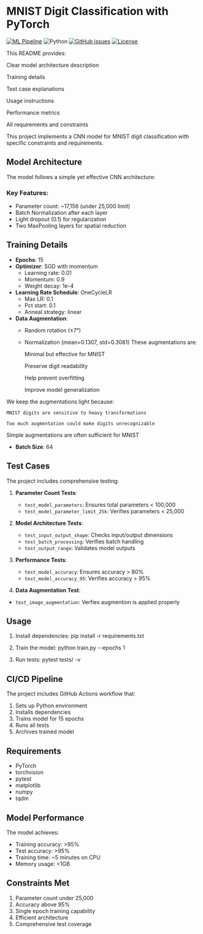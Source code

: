 # MNIST Digit Classification with PyTorch

[![ML Pipeline](https://github.com/shrits-ai/assign5MNIST/actions/workflows/ml-pipeline.yml/badge.svg)](https://github.com/shrits-ai/assign5MNIST/actions/workflows/ml-pipeline.yml)
![Python](https://img.shields.io/badge/python-v3.8+-blue.svg)
[![GitHub issues](https://img.shields.io/github/issues/shrits-ai/assign5MNIST)](https://github.com/shrits-ai/assign5MNIST/issues)
[![License](https://img.shields.io/badge/license-MIT-blue.svg)](LICENSE)

This README provides:

Clear model architecture description

Training details

Test case explanations

Usage instructions

Performance metrics

All requirements and constraints

This project implements a CNN model for MNIST digit classification with specific constraints and requirements.


## Model Architecture

The model follows a simple yet effective CNN architecture: 
### Key Features:
- Parameter count: ~17,156 (under 25,000 limit)
- Batch Normalization after each layer
- Light dropout (0.1) for regularization
- Two MaxPooling layers for spatial reduction

## Training Details

- **Epochs**: 15
- **Optimizer**: SGD with momentum
  - Learning rate: 0.01
  - Momentum: 0.9
  - Weight decay: 1e-4
- **Learning Rate Schedule**: OneCycleLR
  - Max LR: 0.1
  - Pct start: 0.1
  - Anneal strategy: linear
- **Data Augmentation**:
  - Random rotation (±7°)
  - Normalization (mean=0.1307, std=0.3081)
  These augmentations are:

     Minimal but effective for MNIST
    
    Preserve digit readability
    
    Help prevent overfitting
    
    Improve model generalization
    
We keep the augmentations light because:

    MNIST digits are sensitive to heavy transformations
    
    Too much augmentation could make digits unrecognizable
    
Simple augmentations are often sufficient for MNIST
- **Batch Size**: 64

## Test Cases

The project includes comprehensive testing:

1. **Parameter Count Tests**:
   - `test_model_parameters`: Ensures total parameters < 100,000
   - `test_model_parameter_limit_25k`: Verifies parameters < 25,000

2. **Model Architecture Tests**:
   - `test_input_output_shape`: Checks input/output dimensions
   - `test_batch_processing`: Verifies batch handling
   - `test_output_range`: Validates model outputs

3. **Performance Tests**:
   - `test_model_accuracy`: Ensures accuracy > 80%
   - `test_model_accuracy_95`: Verifies accuracy > 95%

4. **Data Augmentation Test**:
  - `test_image_augmentation`: Verfies augmention is applied properly



## Usage

1. Install dependencies:
pip install -r requirements.txt

2. Train the model:
python train.py --epochs 1

3. Run tests:
pytest tests/ -v


## CI/CD Pipeline

The project includes GitHub Actions workflow that:
1. Sets up Python environment
2. Installs dependencies
3. Trains model for 15 epochs
4. Runs all tests
5. Archives trained model

## Requirements

- PyTorch
- torchvision
- pytest
- matplotlib
- numpy
- tqdm

## Model Performance

The model achieves:
- Training accuracy: >95%
- Test accuracy: >95%
- Training time: ~5 minutes on CPU
- Memory usage: <1GB

## Constraints Met

1. Parameter count under 25,000
2. Accuracy above 95%
3. Single epoch training capability
4. Efficient architecture
5. Comprehensive test coverage

